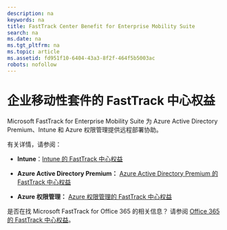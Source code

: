 ```yaml
---
description: na
keywords: na
title: FastTrack Center Benefit for Enterprise Mobility Suite
search: na
ms.date: na
ms.tgt_pltfrm: na
ms.topic: article
ms.assetid: fd951f10-6404-43a3-8f2f-464f5b5003ac
robots: nofollow
---
```

# 企业移动性套件的 FastTrack 中心权益
Microsoft FastTrack for Enterprise Mobility Suite 为 Azure Active Directory Premium、Intune 和 Azure 权限管理提供远程部署协助。

有关详情，请参阅：

-   **Intune**：[Intune 的 FastTrack 中心权益](../Topic/FastTrack_Center_Benefit_for_Intune.md)

-   **Azure Active Directory Premium：**  [Azure Active Directory Premium 的 FastTrack 中心权益](../Topic/FastTrack_Center_Benefit_for_Azure_Active_Directory_Premium.md)

-   **Azure 权限管理：**  [Azure 权限管理的 FastTrack 中心权益](../Topic/FastTrack_Center_Benefit_for_Azure_Rights_Management.md)

是否在找 Microsoft FastTrack for Office 365 的相关信息？ 请参阅 [Office 365 的 FastTrack 中心权益](https://technet.microsoft.com/library/office-365-onboarding-benefit.aspx)。


